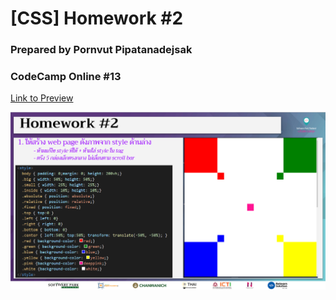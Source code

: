 # [CSS] Homework #2

### Prepared by Pornvut Pipatanadejsak

### CodeCamp Online #13

[Link to Preview](https://pornvutp.github.io/homework_codecamp_13/css/%E0%B8%82%E0%B9%89%E0%B8%AD%E0%B8%97%E0%B8%B5%E0%B9%88%202/index.html)

![alt text](css_hw2.png)
